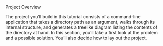 Project Overview

The project you’ll build in this tutorial consists of a command-line application that takes a directory path as an argument, walks through its internal structure, and generates a treelike diagram listing the contents of the directory at hand. In this section, you’ll take a first look at the problem and a possible solution. You’ll also decide how to lay out the project.

